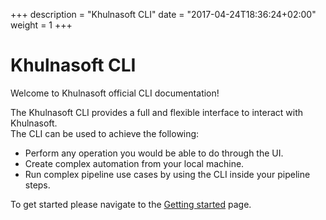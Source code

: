 +++
description = "Khulnasoft CLI"
date = "2017-04-24T18:36:24+02:00"
weight = 1
+++

# Khulnasoft CLI

Welcome to Khulnasoft official CLI documentation!

The Khulnasoft CLI provides a full and flexible interface to interact with Khulnasoft.<br>
The CLI can be used to achieve the following:
<ul>
    <li>Perform any operation you would be able to do through the UI.</li>
    <li>Create complex automation from your local machine.</li>
    <li>Run complex pipeline use cases by using the CLI inside your pipeline steps.</li>
</ul>

To get started please navigate to the [Getting started](getting-started) page.
